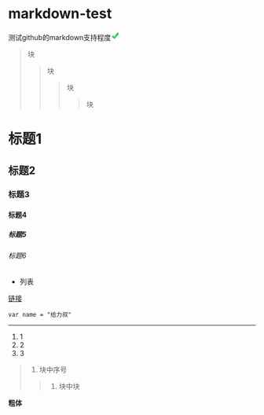 # markdown-test
测试github的markdown支持程度<img src="readme/right24x24.png" style="width:18px;height:18px;"/>

> 块
>> 块
>>> 块
>>>> 块

# 标题1
##  标题2
### 标题3
#### 标题4
##### 标题5
###### 标题6

* 列表

[链接](http://www.baidu.com)

`var name = "给力叔"`


****

1. 1
1. 2
1. 3
> 1. 块中序号
>> 1. 块中块

**粗体**
